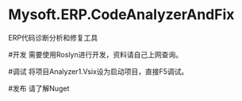 # Mysoft.ERP.CodeAnalyzerAndFix


ERP代码诊断分析和修复工具

#开发
需要使用Roslyn进行开发，资料请自己上网查询。

#调试
将项目Analyzer1.Vsix设为启动项目，直接F5调试。

#发布
请了解Nuget
